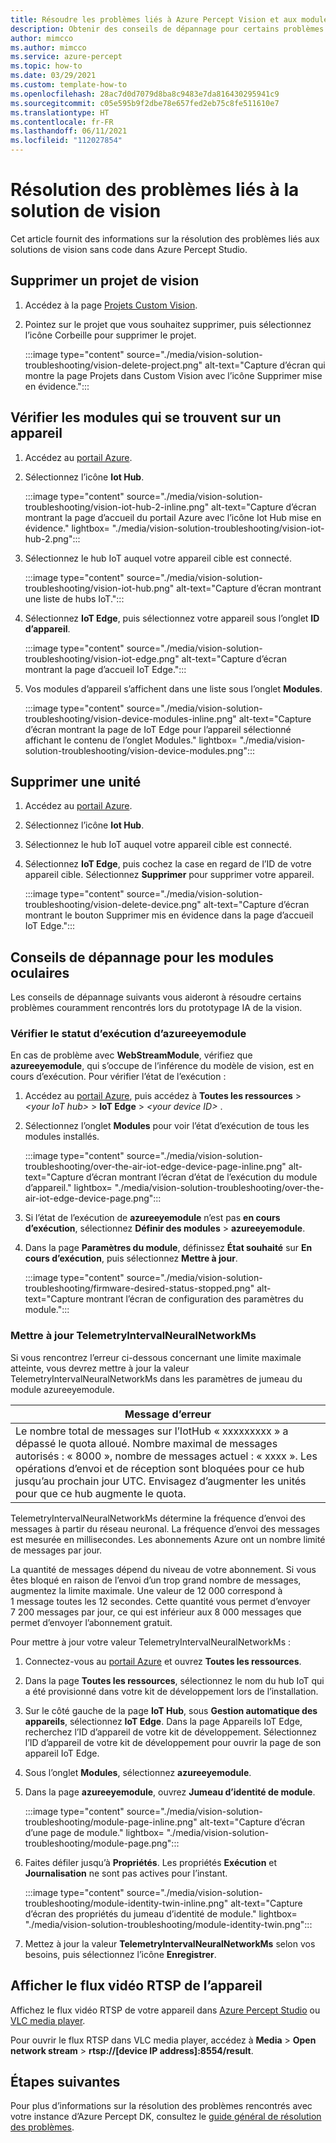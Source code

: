 ```yaml
---
title: Résoudre les problèmes liés à Azure Percept Vision et aux modules de vision
description: Obtenir des conseils de dépannage pour certains problèmes courants rencontrés lors du prototypage IA de la vision.
author: mimcco
ms.author: mimcco
ms.service: azure-percept
ms.topic: how-to
ms.date: 03/29/2021
ms.custom: template-how-to
ms.openlocfilehash: 28ac7d0d7079d8ba8c9483e7da816430295941c9
ms.sourcegitcommit: c05e595b9f2dbe78e657fed2eb75c8fe511610e7
ms.translationtype: HT
ms.contentlocale: fr-FR
ms.lasthandoff: 06/11/2021
ms.locfileid: "112027854"
---
```

# <a name="vision-solution-troubleshooting"></a>Résolution des problèmes liés à la solution de vision

Cet article fournit des informations sur la résolution des problèmes liés aux solutions de vision sans code dans Azure Percept Studio.

## <a name="delete-a-vision-project"></a>Supprimer un projet de vision

1. Accédez à la page [Projets Custom Vision](https://www.customvision.ai/projects).

1. Pointez sur le projet que vous souhaitez supprimer, puis sélectionnez l’icône Corbeille pour supprimer le projet.

    :::image type="content" source="./media/vision-solution-troubleshooting/vision-delete-project.png" alt-text="Capture d’écran qui montre la page Projets dans Custom Vision avec l’icône Supprimer mise en évidence.":::

## <a name="check-which-modules-are-on-a-device"></a>Vérifier les modules qui se trouvent sur un appareil

1. Accédez au [portail Azure](https://portal.azure.com/?feature.canmodifystamps=true&Microsoft_Azure_Iothub=aduprod&microsoft_azure_marketplace_ItemHideKey=Microsoft_Azure_ADUHidden#home).

1. Sélectionnez l’icône **Iot Hub**.

    :::image type="content" source="./media/vision-solution-troubleshooting/vision-iot-hub-2-inline.png" alt-text="Capture d’écran montrant la page d’accueil du portail Azure avec l’icône Iot Hub mise en évidence." lightbox= "./media/vision-solution-troubleshooting/vision-iot-hub-2.png":::

1. Sélectionnez le hub IoT auquel votre appareil cible est connecté.

    :::image type="content" source="./media/vision-solution-troubleshooting/vision-iot-hub.png" alt-text="Capture d’écran montrant une liste de hubs IoT.":::

1. Sélectionnez **IoT Edge**, puis sélectionnez votre appareil sous l’onglet **ID d’appareil**.

    :::image type="content" source="./media/vision-solution-troubleshooting/vision-iot-edge.png" alt-text="Capture d’écran montrant la page d’accueil IoT Edge.":::

1. Vos modules d’appareil s’affichent dans une liste sous l’onglet **Modules**.

    :::image type="content" source="./media/vision-solution-troubleshooting/vision-device-modules-inline.png" alt-text="Capture d’écran montrant la page de IoT Edge pour l’appareil sélectionné affichant le contenu de l’onglet Modules." lightbox= "./media/vision-solution-troubleshooting/vision-device-modules.png":::

## <a name="delete-a-device"></a>Supprimer une unité

1. Accédez au [portail Azure](https://portal.azure.com/?feature.canmodifystamps=true&Microsoft_Azure_Iothub=aduprod&microsoft_azure_marketplace_ItemHideKey=Microsoft_Azure_ADUHidden#home).

1. Sélectionnez l’icône **Iot Hub**.

1. Sélectionnez le hub IoT auquel votre appareil cible est connecté.

1. Sélectionnez **IoT Edge**, puis cochez la case en regard de l’ID de votre appareil cible. Sélectionnez **Supprimer** pour supprimer votre appareil.

    :::image type="content" source="./media/vision-solution-troubleshooting/vision-delete-device.png" alt-text="Capture d’écran montrant le bouton Supprimer mis en évidence dans la page d’accueil IoT Edge.":::

## <a name="eye-module-troubleshooting-tips"></a>Conseils de dépannage pour les modules oculaires

Les conseils de dépannage suivants vous aideront à résoudre certains problèmes couramment rencontrés lors du prototypage IA de la vision.

### <a name="check-the-runtime-status-of-azureeyemodule"></a>Vérifier le statut d’exécution d’azureeyemodule

En cas de problème avec **WebStreamModule**, vérifiez que **azureeyemodule**, qui s’occupe de l’inférence du modèle de vision, est en cours d’exécution. Pour vérifier l’état de l’exécution :

1. Accédez au [portail Azure](https://portal.azure.com/?feature.canmodifystamps=true&Microsoft_Azure_Iothub=aduprod&microsoft_azure_marketplace_ItemHideKey=Microsoft_Azure_ADUHidden#home), puis accédez à **Toutes les ressources** >  *\<your IoT hub>*  > **IoT Edge** >  *\<your device ID>* . 
1. Sélectionnez l’onglet **Modules** pour voir l’état d’exécution de tous les modules installés.

   :::image type="content" source="./media/vision-solution-troubleshooting/over-the-air-iot-edge-device-page-inline.png" alt-text="Capture d’écran montrant l’écran d’état de l’exécution du module d’appareil." lightbox= "./media/vision-solution-troubleshooting/over-the-air-iot-edge-device-page.png":::

1. Si l’état de l’exécution de **azureeyemodule** n’est pas **en cours d’exécution**, sélectionnez **Définir des modules** > **azureeyemodule**. 
1. Dans la page **Paramètres du module**, définissez **État souhaité** sur **En cours d’exécution**, puis sélectionnez **Mettre à jour**.

    :::image type="content" source="./media/vision-solution-troubleshooting/firmware-desired-status-stopped.png" alt-text="Capture montrant l’écran de configuration des paramètres du module.":::

### <a name="update-telemetryintervalneuralnetworkms"></a>Mettre à jour TelemetryIntervalNeuralNetworkMs

Si vous rencontrez l’erreur ci-dessous concernant une limite maximale atteinte, vous devrez mettre à jour la valeur TelemetryIntervalNeuralNetworkMs dans les paramètres de jumeau du module azureeyemodule.

|Message d’erreur|
|------|
|Le nombre total de messages sur l’IotHub « xxxxxxxxx » a dépassé le quota alloué. Nombre maximal de messages autorisés : « 8000 », nombre de messages actuel : « xxxx ». Les opérations d’envoi et de réception sont bloquées pour ce hub jusqu’au prochain jour UTC. Envisagez d’augmenter les unités pour que ce hub augmente le quota.|

TelemetryIntervalNeuralNetworkMs détermine la fréquence d’envoi des messages à partir du réseau neuronal. La fréquence d’envoi des messages est mesurée en millisecondes. Les abonnements Azure ont un nombre limité de messages par jour.

La quantité de messages dépend du niveau de votre abonnement. Si vous êtes bloqué en raison de l’envoi d’un trop grand nombre de messages, augmentez la limite maximale. Une valeur de 12 000 correspond à 1 message toutes les 12 secondes. Cette quantité vous permet d’envoyer 7 200 messages par jour, ce qui est inférieur aux 8 000 messages que permet d’envoyer l’abonnement gratuit.

Pour mettre à jour votre valeur TelemetryIntervalNeuralNetworkMs :

1. Connectez-vous au [portail Azure](https://ms.portal.azure.com/?feature.canmodifystamps=true&Microsoft_Azure_Iothub=aduprod#home) et ouvrez **Toutes les ressources**.

1. Dans la page **Toutes les ressources**, sélectionnez le nom du hub IoT qui a été provisionné dans votre kit de développement lors de l’installation.

1. Sur le côté gauche de la page **IoT Hub**, sous **Gestion automatique des appareils**, sélectionnez **IoT Edge**. Dans la page Appareils IoT Edge, recherchez l’ID d’appareil de votre kit de développement. Sélectionnez l’ID d’appareil de votre kit de développement pour ouvrir la page de son appareil IoT Edge.

1. Sous l’onglet **Modules**, sélectionnez **azureeyemodule**.

1. Dans la page **azureeyemodule**, ouvrez **Jumeau d’identité de module**.

    :::image type="content" source="./media/vision-solution-troubleshooting/module-page-inline.png" alt-text="Capture d’écran d’une page de module." lightbox= "./media/vision-solution-troubleshooting/module-page.png":::

1. Faites défiler jusqu’à **Propriétés**. Les propriétés **Exécution** et **Journalisation** ne sont pas actives pour l’instant.

    :::image type="content" source="./media/vision-solution-troubleshooting/module-identity-twin-inline.png" alt-text="Capture d’écran des propriétés du jumeau d’identité de module." lightbox= "./media/vision-solution-troubleshooting/module-identity-twin.png":::

1. Mettez à jour la valeur **TelemetryIntervalNeuralNetworkMs** selon vos besoins, puis sélectionnez l’icône **Enregistrer**.

## <a name="view-device-rtsp-video-stream"></a>Afficher le flux vidéo RTSP de l’appareil

Affichez le flux vidéo RTSP de votre appareil dans [Azure Percept Studio](./how-to-view-video-stream.md) ou [VLC media player](https://www.videolan.org/vlc/index.html).

Pour ouvrir le flux RTSP dans VLC media player, accédez à **Media** > **Open network stream** > **rtsp://[device IP address]:8554/result**.

## <a name="next-steps"></a>Étapes suivantes

Pour plus d’informations sur la résolution des problèmes rencontrés avec votre instance d’Azure Percept DK, consultez le [guide général de résolution des problèmes](./troubleshoot-dev-kit.md).